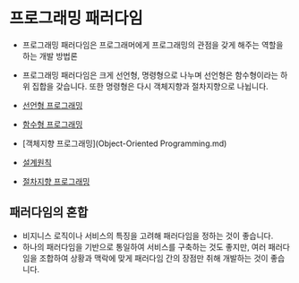 프로그래밍 패러다임
=
- 프로그래밍 패러다임은 프로그래머에게 프로그래밍의 관점을 갖게 해주는 역할을 하는 개발 방법론
- 프로그래밍 패러다임은 크게 선언형, 명령형으로 나누며 선언형은 함수형이라는 하위 집합을 갖습니다. 또한 명령형은 다시 객체지향과 절차지향으로 나뉩니다.
- [선언형 프로그래밍](DeclarativeProgramming.md)

- [함수형 프로그래밍](DeclarativeProgramming.md)

- [객체지향 프로그래밍](Object-Oriented Programming.md)

- [설계원칙](SOLID.md)

- [절차지향 프로그래밍](ProceduralProgramming.md)

패러다임의 혼합
-
- 비지니스 로직이나 서비스의 특징을 고려해 패러다임을 정하는 것이 좋습니다.
- 하나의 패러다임을 기반으로 통일하여 서비스를 구축하는 것도 좋지만, 여러 패러다임을 조합하여 상황과 맥락에 맞게 패러다임 간의 장점만 취해 개발하는 것이 좋습니다.
